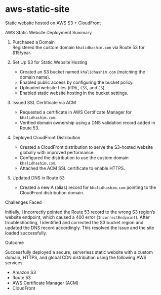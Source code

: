 # aws-static-site
Static website hosted on AWS S3 + CloudFront

 AWS Static Website Deployment Summary

1. Purchased a Domain  
   Registered the custom domain `khalidhashim.com` via Route 53 for $15/year.

2. Set Up S3 for Static Website Hosting  
   - Created an S3 bucket named `khalidhashim.com` (matching the domain name).  
   - Enabled public access by configuring the bucket policy.  
   - Uploaded website files (`HTML`, `CSS`, and `JS`).  
   - Enabled static website hosting in the bucket settings.

3. Issued SSL Certificate via ACM  
   - Requested a certificate in AWS Certificate Manager for `khalidhashim.com`.  
   - Verified domain ownership using a DNS validation record added in Route 53.

4. Deployed CloudFront Distribution  
   - Created a CloudFront distribution to serve the S3-hosted website globally with improved performance.  
   - Configured the distribution to use the custom domain `khalidhashim.com`.  
   - Attached the ACM SSL certificate to enable HTTPS.

5. Updated DNS in Route 53  
   - Created a new A (alias) record for `khalidhashim.com` pointing to the CloudFront distribution domain.

 Challenges Faced

Initially, I incorrectly pointed the Route 53 record to the wrong S3 region’s website endpoint, which caused a 
400 error (`IncorrectEndpoint`). After troubleshooting, I identified and corrected the S3 bucket region and updated the DNS record accordingly. 
This resolved the issue and the site loaded successfully.

 Outcome

Successfully deployed a secure, serverless static website with a custom domain, HTTPS, and global CDN distribution using the following AWS services:

- Amazon S3
- Route 53
- AWS Certificate Manager (ACM)
- CloudFront
